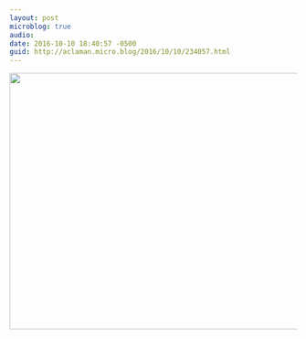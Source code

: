 ```yaml
---
layout: post
microblog: true
audio: 
date: 2016-10-10 18:40:57 -0500
guid: http://aclaman.micro.blog/2016/10/10/234057.html
---
```



<img src="http://micro.alexclaman.com/uploads/2018/930b62349e.jpg" width="600" height="449" />
